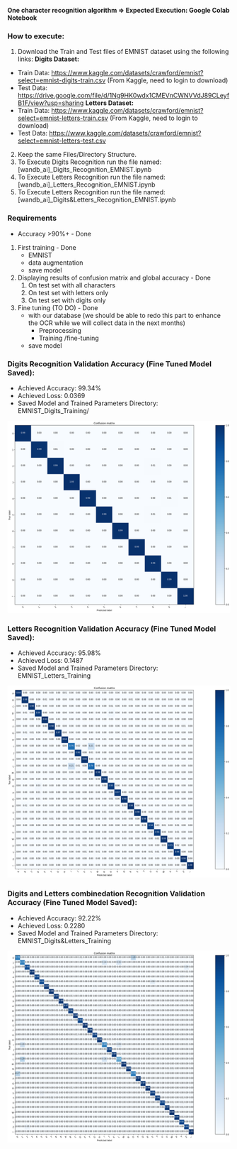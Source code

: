 
**One character recognition algorithm ⇒ Expected Execution: Google Colab Notebook**

### How to execute:
1. Download the Train and Test files of EMNIST dataset using the following links:
**Digits Dataset:**
- Train Data: https://www.kaggle.com/datasets/crawford/emnist?select=emnist-digits-train.csv (From Kaggle, need to login to download)
- Test Data: https://drive.google.com/file/d/1Ng9HK0wdx1CMEVnCWNVVdJ89CLeyfB1F/view?usp=sharing
**Letters Dataset:**
- Train Data: https://www.kaggle.com/datasets/crawford/emnist?select=emnist-letters-train.csv (From Kaggle, need to login to download)
- Test Data: https://www.kaggle.com/datasets/crawford/emnist?select=emnist-letters-test.csv

  
2. Keep the same Files/Directory Structure.
3. To Execute Digits Recognition run the file named: [wandb_ai]_Digits_Recognition_EMNIST.ipynb
4. To Execute Letters Recognition run the file named: [wandb_ai]_Letters_Recognition_EMNIST.ipynb 
5. To Execute Letters Recognition run the file named: [wandb_ai]_Digits&Letters_Recognition_EMNIST.ipynb
### Requirements
- Accuracy >90%+  - Done
1. First training  - Done
    - EMNIST
    - data augmentation
    - save model
2. Displaying results of confusion matrix and global accuracy - Done
    1. On test set with all characters
    2. On test set with letters only
    3. On test set with digits only
3. Fine tuning (TO DO) - Done
    - with our database (we should be able to redo this part to enhance the OCR while we will collect data in the next months)
        - Preprocessing
        - Training /fine-tuning
    - save model

### Digits Recognition Validation Accuracy (Fine Tuned Model Saved):
- Achieved Accuracy: 99.34%
- Achieved Loss: 0.0369
- Saved Model and Trained Parameters Directory: EMNIST_Digits_Training/

<img src="Digits_Confussion_Matrix.png">

### Letters Recognition Validation Accuracy (Fine Tuned Model Saved):
- Achieved Accuracy: 95.98%
- Achieved Loss: 0.1487
- Saved Model and Trained Parameters Directory: EMNIST_Letters_Training

<img src="Letters_Confussion_Matrix.png">

### Digits and Letters combinedation Recognition Validation Accuracy (Fine Tuned Model Saved):
- Achieved Accuracy: 92.22%
- Achieved Loss: 0.2280
- Saved Model and Trained Parameters Directory: EMNIST_Digits&Letters_Training

<img src="Letters&Digits_Confussion_Matrix.png">
